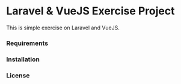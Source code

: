 # Laravel & VueJS Exercise Project

This is simple exercise on Laravel and VueJS.

### Requirements

### Installation

### License